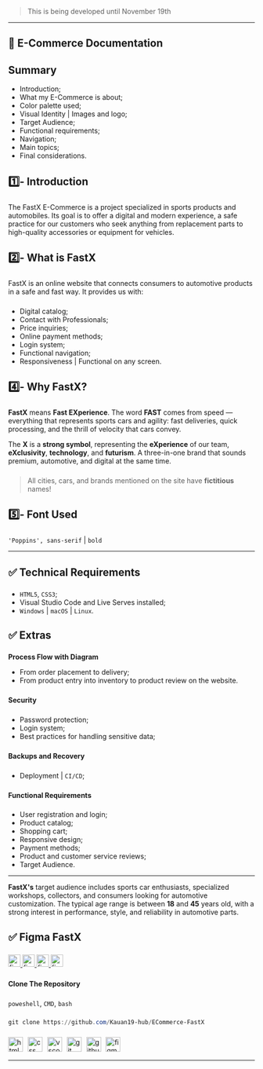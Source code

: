 > This is being developed until November 19th

---

**<h2>📘 E-Commerce Documentation</h2>**

###

**<h2>Summary</h2>**

- Introduction;
- What my E-Commerce is about;
- Color palette used;
- Visual Identity | Images and logo;
- Target Audience;
- Functional requirements;
- Navigation;
- Main topics;
- Final considerations.

###

**<h2>1️⃣- Introduction</h2>**

###

The FastX E-Commerce is a project specialized in sports products and automobiles. Its goal is to offer a digital and modern experience, a safe practice for our customers who seek anything from replacement parts to high-quality accessories or equipment for vehicles.

###

**<h2>2️⃣- What is FastX</h2>**

###

FastX is an online website that connects consumers to automotive products in a safe and fast way. It provides us with:

###

- Digital catalog;
- Contact with Professionals;
- Price inquiries;
- Online payment methods;
- Login system;
- Functional navigation;
- Responsiveness | Functional on any screen.

###

**<h2>4️⃣- Why FastX?</h2>**

###

**FastX** means **Fast EXperience**.
The word **FAST** comes from speed — everything that represents sports cars and agility: fast deliveries, quick processing, and the thrill of velocity that cars convey.

The **X** is a **strong symbol**, representing the **eXperience** of our team, **eXclusivity**, **technology**, and **futurism**.
A three-in-one brand that sounds premium, automotive, and digital at the same time.

###

> All cities, cars, and brands mentioned on the site have **fictitious** names!

###

**<h2>5️⃣- Font Used</h2>**

###

`'Poppins', sans-serif` | `bold`

---

**<h2>✅ Technical Requirements</h2>**

###

- `HTML5`, `CSS3`;
- Visual Studio Code and Live Serves installed;
- `Windows` | `macOS` | `Linux`.

###

**<h2>✅ Extras</h2>**

###

**Process Flow with Diagram**

- From order placement to delivery;
- From product entry into inventory to product review on the website.

###

**Security**

###

- Password protection;
- Login system;
- Best practices for handling sensitive data;

###

**Backups and Recovery**

###

- Deployment | `CI/CD`;

###

**Functional Requirements**

###

- User registration and login;
- Product catalog;
- Shopping cart;
- Responsive design;
- Payment methods;
- Product and customer service reviews;
- Target Audience.

---

**FastX's** target audience includes sports car enthusiasts, specialized workshops, collectors, and consumers looking for automotive customization. The typical age range is between **18** and **45** years old, with a strong interest in performance, style, and reliability in automotive parts.

###

**<h2>✅ Figma FastX</h2>**

###

<div align="left">
  <a href="https://www.figma.com/design/wiG8ApPUxmP2CGeRMOZA44/Sem-t%C3%ADtulo?node-id=0-1&p=f&t=Jo5Gy3DlvaEOuKme-0">
    <img src="https://img.shields.io/badge/Logo-06402B?logo=figma&logoColor=ffffff&style=for-the-badge" height="25" alt="figma logo" title="Logo" />
  </a>

  <a href="https://www.figma.com/design/N3BpjAGkye6sqXrBmAzTNd/Responsividade---FastX?node-id=0-1&p=f&t=DzQHfSNsqAibaeHQ-0">
    <img src="https://img.shields.io/badge/Responsiveness-06402B?logo=figma&logoColor=ffffff&style=for-the-badge" height="25" alt="figma logo" title="Responsiveness" />
  </a>

  <a href="https://www.figma.com/design/6UKCejM70Y7JmWdofEx8ON/Sem-t%C3%ADtulo?t=0rkTAe73L6147DQz-0">
    <img src="https://img.shields.io/badge/Screens-06402B?logo=figma&logoColor=ffffff&style=for-the-badge" height="25" alt="figma logo" title="Screens" />
  </a>

  <a href="https://www.figma.com/design/kvd750ZwHy4EgSWgULjPQ3/Paleta-de-Cores-%7C-E-Commerce?t=15NHsee7WV1JPlF5-0">
    <img src="https://img.shields.io/badge/Colors Palete-06402B?logo=figma&logoColor=ffffff&style=for-the-badge" height="25" alt="figma logo" title="Colors Palete" />
  </a>
</div>

###

**Clone The Repository**

###

`poweshell`, `CMD`, `bash`

###

```powershell
git clone https://github.com/Kauan19-hub/ECommerce-FastX
```

###

<div align="left">
  <img src="https://skillicons.dev/icons?i=html" height="30" alt="html5 logo" title="HTML5" />
  <img width="2" />
  <img src="https://skillicons.dev/icons?i=css" height="30" alt="css logo" title="CSS3"  />
  <img width="2" />
  <img src="https://skillicons.dev/icons?i=vscode" height="30" alt="vscode logo" title="VS Code" />
  <img width="2" />
  <img src="https://skillicons.dev/icons?i=git" height="30" alt="git logo" title="Git" />
  <img width="2" />
  <img src="https://skillicons.dev/icons?i=github" height="30" alt="github logo" title="GitHub" />
  <img width="2" />
  <img src="https://skillicons.dev/icons?i=figma" height="30" alt="figma logo" title="Figma" />
</div>


---


